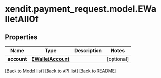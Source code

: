 # xendit.payment_request.model.EWalletAllOf


## Properties
Name | Type | Description | Notes
------------ | ------------- | ------------- | -------------
**account** | [**EWalletAccount**](EWalletAccount.md) |  | [optional] 

[[Back to Model list]](../README.md#documentation-for-models) [[Back to API list]](../README.md#documentation-for-api-endpoints) [[Back to README]](../README.md)


